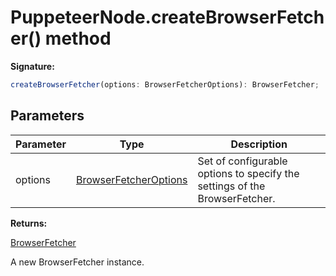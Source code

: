 # PuppeteerNode.createBrowserFetcher() method

**Signature:**

```typescript
createBrowserFetcher(options: BrowserFetcherOptions): BrowserFetcher;
```

## Parameters

| Parameter | Type                                                          | Description                                                                |
| --------- | ------------------------------------------------------------- | -------------------------------------------------------------------------- |
| options   | [BrowserFetcherOptions](./puppeteer.browserfetcheroptions.md) | Set of configurable options to specify the settings of the BrowserFetcher. |

**Returns:**

[BrowserFetcher](./puppeteer.browserfetcher.md)

A new BrowserFetcher instance.
